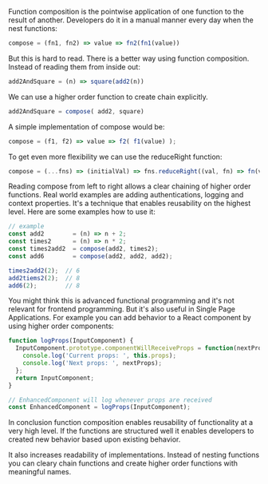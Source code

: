 Function composition is the pointwise application of one function to the result of another. Developers do it in a manual manner every day when the nest functions:

```javascript
compose = (fn1, fn2) => value => fn2(fn1(value))
```

But this is hard to read. There is a better way using function composition. Instead of reading them from inside out:

```javascript
add2AndSquare = (n) => square(add2(n))
``` 

We can use a higher order function to create chain explicitly.
```javascript
add2AndSquare = compose( add2, square)
``` 

A simple implementation of compose would be:

```javascript
compose = (f1, f2) => value => f2( f1(value) );
```

To get even more flexibility we can use the reduceRight function:
```javascript
compose = (...fns) => (initialVal) => fns.reduceRight((val, fn) => fn(val);, initialVal);

```

Reading compose from left to right allows a clear chaining of higher order functions. Real world examples are adding authentications, logging and context properties. It's a technique that enables reusability on the highest level. Here are some examples how to use it:

```javascript
// example
const add2        = (n) => n + 2;
const times2      = (n) => n * 2;
const times2add2  = compose(add2, times2);
const add6        = compose(add2, add2, add2);

times2add2(2);  // 6
add2tiems2(2);  // 8
add6(2);        // 8
```

You might think this is advanced functional programming and it's not relevant for frontend programming. But it's also useful in Single Page Applications. For example you can add behavior to a React component by using higher order components:

```javascript
function logProps(InputComponent) {
  InputComponent.prototype.componentWillReceiveProps = function(nextProps) {
    console.log('Current props: ', this.props);
    console.log('Next props: ', nextProps);
  };
  return InputComponent;
}

// EnhancedComponent will log whenever props are received
const EnhancedComponent = logProps(InputComponent);
```

In conclusion function composition enables reusability of functionality at a very high level. If the functions are structured well it enables developers to created new behavior based upon existing behavior.

It also increases readability of implementations. Instead of nesting functions you can cleary chain functions and create higher order functions with meaningful names.
